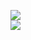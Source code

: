 [![](https://img.shields.io/badge/Made%20With-Github%20Spray-lightgrey.svg?style=for-the-badge&logo=github)](https://github.com/Annihil/github-spray#32019)  
[![](https://i.imgur.com/2DrTn0Z.gif)](https://github.com/Annihil/github-spray)